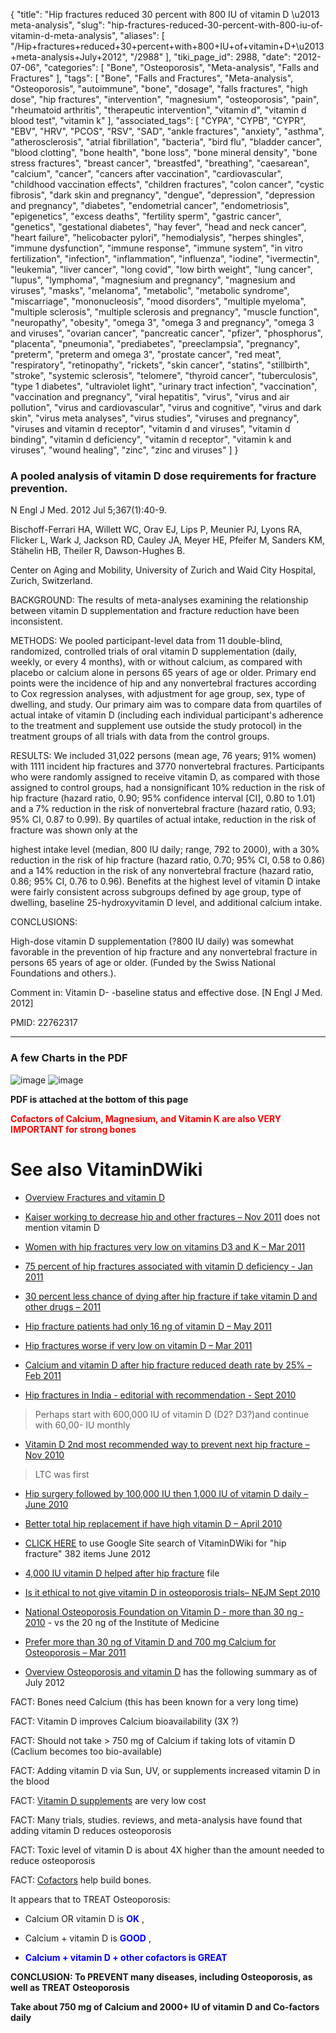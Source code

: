 {
    "title": "Hip fractures reduced 30 percent with 800 IU of vitamin D \u2013 meta-analysis",
    "slug": "hip-fractures-reduced-30-percent-with-800-iu-of-vitamin-d-meta-analysis",
    "aliases": [
        "/Hip+fractures+reduced+30+percent+with+800+IU+of+vitamin+D+\u2013+meta-analysis+July+2012",
        "/2988"
    ],
    "tiki_page_id": 2988,
    "date": "2012-07-06",
    "categories": [
        "Bone",
        "Osteoporosis",
        "Meta-analysis",
        "Falls and Fractures"
    ],
    "tags": [
        "Bone",
        "Falls and Fractures",
        "Meta-analysis",
        "Osteoporosis",
        "autoimmune",
        "bone",
        "dosage",
        "falls fractures",
        "high dose",
        "hip fractures",
        "intervention",
        "magnesium",
        "osteoporosis",
        "pain",
        "rheumatoid arthritis",
        "therapeutic intervention",
        "vitamin d",
        "vitamin d blood test",
        "vitamin k"
    ],
    "associated_tags": [
        "CYPA",
        "CYPB",
        "CYPR",
        "EBV",
        "HRV",
        "PCOS",
        "RSV",
        "SAD",
        "ankle fractures",
        "anxiety",
        "asthma",
        "atherosclerosis",
        "atrial fibrillation",
        "bacteria",
        "bird flu",
        "bladder cancer",
        "blood clotting",
        "bone health",
        "bone loss",
        "bone mineral density",
        "bone stress fractures",
        "breast cancer",
        "breastfed",
        "breathing",
        "caesarean",
        "calcium",
        "cancer",
        "cancers after vaccination",
        "cardiovascular",
        "childhood vaccination effects",
        "children fractures",
        "colon cancer",
        "cystic fibrosis",
        "dark skin and pregnancy",
        "dengue",
        "depression",
        "depression and pregnancy",
        "diabetes",
        "endometrial cancer",
        "endometriosis",
        "epigenetics",
        "excess deaths",
        "fertility sperm",
        "gastric cancer",
        "genetics",
        "gestational diabetes",
        "hay fever",
        "head and neck cancer",
        "heart failure",
        "helicobacter pylori",
        "hemodialysis",
        "herpes shingles",
        "immune dysfunction",
        "immune response",
        "immune system",
        "in vitro fertilization",
        "infection",
        "inflammation",
        "influenza",
        "iodine",
        "ivermectin",
        "leukemia",
        "liver cancer",
        "long covid",
        "low birth weight",
        "lung cancer",
        "lupus",
        "lymphoma",
        "magnesium and pregnancy",
        "magnesium and viruses",
        "masks",
        "melanoma",
        "metabolic",
        "metabolic syndrome",
        "miscarriage",
        "mononucleosis",
        "mood disorders",
        "multiple myeloma",
        "multiple sclerosis",
        "multiple sclerosis and pregnancy",
        "muscle function",
        "neuropathy",
        "obesity",
        "omega 3",
        "omega 3 and pregnancy",
        "omega 3 and viruses",
        "ovarian cancer",
        "pancreatic cancer",
        "pfizer",
        "phosphorus",
        "placenta",
        "pneumonia",
        "prediabetes",
        "preeclampsia",
        "pregnancy",
        "preterm",
        "preterm and omega 3",
        "prostate cancer",
        "red meat",
        "respiratory",
        "retinopathy",
        "rickets",
        "skin cancer",
        "statins",
        "stillbirth",
        "stroke",
        "systemic sclerosis",
        "telomere",
        "thyroid cancer",
        "tuberculosis",
        "type 1 diabetes",
        "ultraviolet light",
        "urinary tract infection",
        "vaccination",
        "vaccination and pregnancy",
        "viral hepatitis",
        "virus",
        "virus and air pollution",
        "virus and cardiovascular",
        "virus and cognitive",
        "virus and dark skin",
        "virus meta analyses",
        "virus studies",
        "viruses and pregnancy",
        "viruses and vitamin d receptor",
        "vitamin d and viruses",
        "vitamin d binding",
        "vitamin d deficiency",
        "vitamin d receptor",
        "vitamin k and viruses",
        "wound healing",
        "zinc",
        "zinc and viruses"
    ]
}


### A pooled analysis of vitamin D dose requirements for fracture prevention.

N Engl J Med. 2012 Jul 5;367(1):40-9.

Bischoff-Ferrari HA, Willett WC, Orav EJ, Lips P, Meunier PJ, Lyons RA, Flicker L, Wark J, Jackson RD, Cauley JA, Meyer HE, Pfeifer M, Sanders KM, Stähelin HB, Theiler R, Dawson-Hughes B.

Center on Aging and Mobility, University of Zurich and Waid City Hospital, Zurich, Switzerland.

BACKGROUND: The results of meta-analyses examining the relationship between vitamin D supplementation and fracture reduction have been inconsistent.

METHODS: We pooled participant-level data from 11 double-blind, randomized, controlled trials of oral vitamin D supplementation (daily, weekly, or every 4 months), with or without calcium, as compared with placebo or calcium alone in persons 65 years of age or older. Primary end points were the incidence of hip and any nonvertebral fractures according to Cox regression analyses, with adjustment for age group, sex, type of dwelling, and study. Our primary aim was to compare data from quartiles of actual intake of vitamin D (including each individual participant's adherence to the treatment and supplement use outside the study protocol) in the treatment groups of all trials with data from the control groups.

RESULTS: We included 31,022 persons (mean age, 76 years; 91% women) with 1111 incident hip fractures and 3770 nonvertebral fractures. Participants who were randomly assigned to receive vitamin D, as compared with those assigned to control groups, had a nonsignificant 10% reduction in the risk of hip fracture (hazard ratio, 0.90; 95% confidence interval <span>[CI]</span>, 0.80 to 1.01) and a 7% reduction in the risk of nonvertebral fracture (hazard ratio, 0.93; 95% CI, 0.87 to 0.99). By quartiles of actual intake, reduction in the risk of fracture was shown only at the 

highest intake level (median, 800 IU daily; range, 792 to 2000), with a 30% reduction in the risk of hip fracture (hazard ratio, 0.70; 95% CI, 0.58 to 0.86) and a 14% reduction in the risk of any nonvertebral fracture (hazard ratio, 0.86; 95% CI, 0.76 to 0.96). Benefits at the highest level of vitamin D intake were fairly consistent across subgroups defined by age group, type of dwelling, baseline 25-hydroxyvitamin D level, and additional calcium intake.

CONCLUSIONS:

High-dose vitamin D supplementation (?800 IU daily) was somewhat favorable in the prevention of hip fracture and any nonvertebral fracture in persons 65 years of age or older. (Funded by the Swiss National Foundations and others.).

Comment in: Vitamin D- -baseline status and effective dose. <span>[N Engl J Med. 2012]</span>

PMID: 22762317

---

### A few Charts in the PDF

<img src="https://d378j1rmrlek7x.cloudfront.net/attachments/jpeg/pooled1.jpg" alt="image">

<img src="https://d378j1rmrlek7x.cloudfront.net/attachments/jpeg/pooled-hip2.jpg" alt="image">

 **PDF is attached at the bottom of this page** 

 **<span style="color:#F00;">Cofactors of Calcium, Magnesium, and Vitamin K are also VERY IMPORTANT for strong bones</span>** 

# See also VitaminDWiki

* [Overview Fractures and vitamin D](/tags/overview-fractures-and-vitamin-d.html)

* [Kaiser working to decrease hip and other fractures – Nov 2011](/tags/kaiser-working-to-decrease-hip-and-other-fractures-nov-2011.html) does not mention vitamin D

* [Women with hip fractures very low on vitamins D3 and K – Mar 2011](/tags/women-with-hip-fractures-very-low-on-vitamins-d3-and-k-mar-2011.html)

* [75 percent of hip fractures associated with vitamin D deficiency - Jan 2011](/tags/75-percent-of-hip-fractures-associated-with-vitamin-d-deficiency-jan-2011.html)

* [30 percent less chance of dying after hip fracture if take vitamin D and other drugs – 2011](/tags/30-percent-less-chance-of-dying-after-hip-fracture-if-take-vitamin-d-and-other-drugs-2011.html)

* [Hip fracture patients had only 16 ng of vitamin D – May 2011](/tags/hip-fracture-patients-had-only-16-ng-of-vitamin-d-may-2011.html)

* [Hip fractures worse if very low on vitamin D – Mar 2011](/tags/hip-fractures-worse-if-very-low-on-vitamin-d-mar-2011.html)

* [Calcium and vitamin D after hip fracture reduced death rate by 25% – Feb 2011](/tags/calcium-and-vitamin-d-after-hip-fracture-reduced-death-rate-by-25-feb-2011.html)

* [Hip fractures in India - editorial with recommendation - Sept 2010](/tags/hip-fractures-in-india-editorial-with-recommendation-sept-2010.html)

> Perhaps start with 600,000 IU of vitamin D (D2? D3?)and continue with 60,00- IU monthly

* [Vitamin D 2nd most recommended way to prevent next hip fracture – Nov 2010](/tags/vitamin-d-2nd-most-recommended-way-to-prevent-next-hip-fracture-nov-2010.html)

> LTC was first

* [Hip surgery followed by 100,000 IU then 1,000 IU of vitamin D daily – June 2010](/tags/hip-surgery-followed-by-100000-iu-then-1000-iu-of-vitamin-d-daily-june-2010.html)

* [Better total hip replacement if have high vitamin D – April 2010](/tags/better-total-hip-replacement-if-have-high-vitamin-d-april-2010.html)

* [CLICK HERE](http://www.google.com/custom?hl=en&client=google-coop&cof=FORID:13%3BAH:left%3BCX:Search%2520Vitamin%2520D%2520Wiki%3BL:http://www.google.com/intl/en/images/logos/custom_search_logo_sm.gif%3BLH:30%3BLP:1%3BVLC:%23551a8b%3BDIV:%23cccccc%3B&cx=001215644404345293668:3di8vufs_m4&adkw=AELymgV0ycruiYilbP7DS-6kk3FUnw0sB1F3aerUbdxji-_3TBOTV9yEmUpOD76VW8Cmk21s_N2udRrN4h67b4AnAxheyagnQz2IQ0DVGp05mEW98I9hmtQ&boostcse=0&ei=0bU9TYK8EIH0tgOFvv3DAw&q=%22hip+fracture%22&start=0&sa=N) to use Google Site search of VitaminDWiki for "hip fracture"  382 items June 2012

* [4,000 IU vitamin D helped after hip fracture](https://www.VitaminDWiki.com/tiki-download_file.php?fileId=1118) file

* [Is it ethical to not give vitamin D in osteoporosis trials– NEJM Sept 2010](/tags/is-it-ethical-to-not-give-vitamin-d-in-osteoporosis-trials-nejm-sept-2010.html)

* [National Osteoporosis Foundation on Vitamin D - more than 30 ng - 2010](/tags/national-osteoporosis-foundation-on-vitamin-d-more-than-30-ng-2010.html) - vs the 20 ng of the Institute of Medicine

* [Prefer more than 30 ng of Vitamin D and 700 mg Calcium for Osteoporosis – Mar 2011](/tags/prefer-more-than-30-ng-of-vitamin-d-and-700-mg-calcium-for-osteoporosis-mar-2011.html)

* [Overview Osteoporosis and vitamin D](/tags/overview-osteoporosis-and-vitamin-d.html) has the following summary as of July 2012

FACT: Bones need Calcium  (this has been known for a very long time)

FACT: Vitamin D improves Calcium bioavailability (3X ?)

FACT: Should not take > 750 mg of Calcium if taking lots of vitamin D (Caclium becomes too bio-available)

FACT: Adding vitamin D via Sun, UV, or supplements increased vitamin D in the blood

FACT: [Vitamin D supplements](/tags/vitamin-d-supplements.html) are very low cost

FACT: Many trials, studies. reviews, and meta-analysis have found that adding vitamin D reduces osteoporosis

FACT: Toxic level of vitamin D is about 4X higher than the amount needed to reduce osteoporosis

FACT: [Cofactors](/tags/cofactors.html) help build bones.

It appears that to TREAT Osteoporosis: 

* Calcium OR vitamin D is  **<span style="color:#00F;">OK</span>** , 

* Calcium + vitamin D is  **<span style="color:#00F;">GOOD</span>** , 

*  **<span style="color:#00F;">Calcium + vitamin D + other cofactors is GREAT</span>** 

 **CONCLUSION: To PREVENT many diseases, including Osteoporosis, as well as TREAT Osteoporosis** 

 **Take about 750 mg of Calcium and 2000+ IU of vitamin D and Co-factors daily**